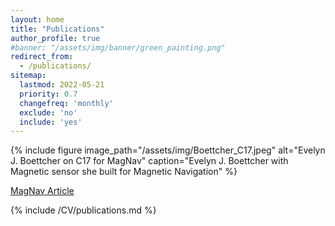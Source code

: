 ```yaml
---
layout: home
title: "Publications"
author_profile: true
#banner: "/assets/img/banner/green_painting.png"
redirect_from:
  - /publications/
sitemap:
  lastmod: 2022-05-21
  priority: 0.7
  changefreq: 'monthly'
  exclude: 'no'
  include: 'yes'
---
```


{% include figure image_path="/assets/img/Boettcher_C17.jpeg" alt="Evelyn J. Boettcher on C17 for MagNav" caption="Evelyn J. Boettcher with Magnetic sensor she built for Magnetic Navigation" %}

[MagNav Article](https://www.445aw.afrc.af.mil/News/Article-Display/Article/2738695/c-17-good-platform-for-magnav-development/)


{% include /CV/publications.md %}
